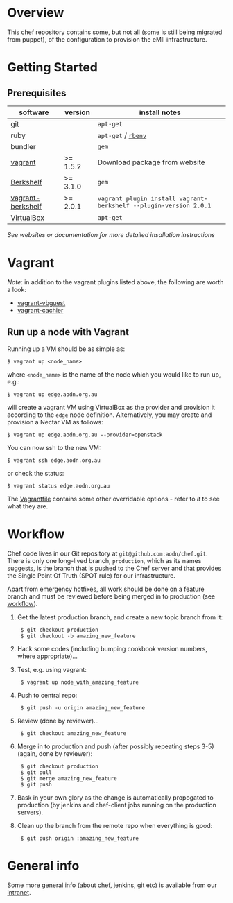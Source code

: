 # Overview
This chef repository contains some, but not all (some is still being migrated from puppet), of the configuration to provision the eMII infrastructure.


# Getting Started

## Prerequisites

| software | version | install notes |
|----------|---------|---------------|
git |  | `apt-get`
ruby |  | `apt-get` / [`rbenv`](https://github.com/sstephenson/rbenv)
bundler |  | `gem`
[vagrant](http://www.vagrantup.com) | >= 1.5.2 | Download package from website
[Berkshelf](http://berkshelf.com/) | >= 3.1.0 | `gem`
[vagrant-berkshelf](https://github.com/berkshelf/vagrant-berkshelf) | >= 2.0.1 | `vagrant plugin install vagrant-berkshelf --plugin-version 2.0.1`
[VirtualBox](https://www.virtualbox.org/wiki/Downloads) |  | `apt-get`

*See websites or documentation for more detailed insallation instructions*

# Vagrant

*Note*: in addition to the vagrant plugins listed above, the following are worth a look:

* [vagrant-vbguest](https://github.com/dotless-de/vagrant-vbguest)
* [vagrant-cachier](http://fgrehm.viewdocs.io/vagrant-cachier)

 

Run up a node with Vagrant
--------------------------

Running up a VM should be as simple as:

	$ vagrant up <node_name>

where `<node_name>` is the name of the node which you would like to run up, e.g.:

	$ vagrant up edge.aodn.org.au

will create a vagrant VM using VirtualBox as the provider and provision it according to the `edge` node definition. Alternatively, you may create and provision a Nectar VM as follows:

	$ vagrant up edge.aodn.org.au --provider=openstack

You can now ssh to the new VM:

    $ vagrant ssh edge.aodn.org.au

or check the status:

	$ vagrant status edge.aodn.org.au


The [Vagrantfile](Vagrantfile) contains some other overridable options - refer to *it* to see what they are.

# Workflow

Chef code lives in our Git repository at `git@github.com:aodn/chef.git`.
There is only one long-lived branch, `production`, which as its names suggests, is the branch that is pushed to the Chef server and that provides the Single Point Of Truth (SPOT rule) for our infrastructure.

Apart from emergency hotfixes, all work should be done on a feature branch and must be reviewed before being merged in to production (see [workflow](#Workflow)).


1. Get the latest production branch, and create a new topic branch from it:

		$ git checkout production
		$ git checkout -b amazing_new_feature

2. Hack some codes (including bumping cookbook version numbers, where appropriate)...
3. Test, e.g. using vagrant:

		$ vagrant up node_with_amazing_feature

4. Push to central repo:

		$ git push -u origin amazing_new_feature

5. Review (done by reviewer)…

		$ git checkout amazing_new_feature

6. Merge in to production and push (after possibly repeating steps 3-5) (again, done by reviewer):

		$ git checkout production
        $ git pull
		$ git merge amazing_new_feature
		$ git push

7. Bask in your own glory as the change is automatically propogated to production (by jenkins and chef-client jobs running on the production servers).
8. Clean up the branch from the remote repo when everything is good:

		$ git push origin :amazing_new_feature

# General info

Some more general info (about chef, jenkins, git etc) is available from our [intranet](http://intranet.emii.org.au/content/chef).
